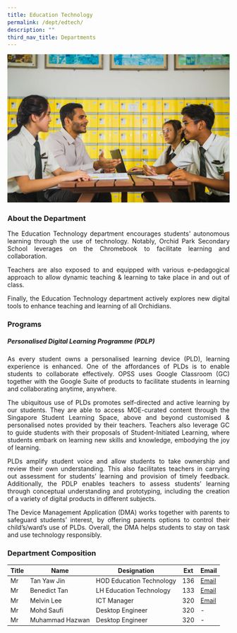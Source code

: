 ```yaml
---
title: Education Technology
permalink: /dept/edtech/
description: ""
third_nav_title: Departments
---
```

![](/images/EdTech/168.jpg)

### About the Department

<div align="justify">
	
<p>The Education Technology department encourages students' autonomous learning through the use of technology. Notably, Orchid Park Secondary School leverages on the Chromebook to facilitate learning and collaboration.</P>
	
<p>Teachers are also exposed to and equipped with various e-pedagogical approach to allow dynamic teaching & learning to take place in and out of class.</p>
	
<p>Finally, the Education Technology department actively explores new digital tools to enhance teaching and learning of all Orchidians.</p>

</div>
	
### Programs

##### Personalised Digital Learning Programme (PDLP)

<div align="justify">

<p>As every student owns a personalised learning device (PLD), learning experience is enhanced. One of the affordances of PLDs is to enable students to collaborate effectively. OPSS uses Google Classroom (GC) together with the Google Suite of products to facilitate students in learning and collaborating anytime, anywhere.</p>

<p>The ubiquitous use of PLDs promotes self-directed and active learning by our students. They are able to access MOE-curated content through the Singapore Student Learning Space, above and beyond customised & personalised notes provided by their teachers. Teachers also leverage GC to guide students with their proposals of Student-Initiated Learning, where students embark on learning new skills and knowledge, embodying the joy of learning.</p>

<p>PLDs amplify student voice and allow students to take ownership and review their own understanding. This also facilitates teachers in carrying out assessment for students’ learning and provision of timely feedback. Additionally, the PDLP enables teachers to assess students’ learning through conceptual understanding and prototyping, including the creation of a variety of digital products in different subjects.</p>

<p>The Device Management Application (DMA) works together with parents to safeguard students’ interest, by offering parents options to control their child’s/ward’s use of PLDs. Overall, the DMA helps students to stay on task and use technology responsibly.</p>

</div>

### Department Composition

| Title | Name | Designation | Ext | Email |
| -------- | -------- | -------- |---------|---------|
| Mr     | Tan Yaw Jin     | HOD Education Technology | 136 | [Email](mailto:tan_yaw_jin@schools.gov.sg) |
|Mr|Benedict Tan|LH Education Technology|133|[Email](mailto:benedict_tan@schools.gov.sg)|
|Mr|Melvin Lee|ICT Manager|320|[Email](mailto:lee_jun_xiong_melvin@schools.gov.sg)|
|Mr|Mohd Saufi|Desktop Engineer|320|-|
|Mr|Muhammad Hazwan|Desktop Engineer|320|-|